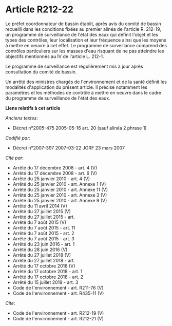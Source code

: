 # Article R212-22

Le préfet coordonnateur de bassin établit, après avis du comité de bassin recueilli dans les conditions fixées au premier
alinéa de l'article R. 212-19, un programme de surveillance de l'état des eaux qui définit l'objet et les types des
contrôles, leur localisation et leur fréquence ainsi que les moyens à mettre en oeuvre à cet effet. Le programme de
surveillance comprend des contrôles particuliers sur les masses d'eau risquant de ne pas atteindre les objectifs mentionnés
au IV de l'article L. 212-1. 

Le programme de surveillance est régulièrement mis à jour après consultation du comité de bassin. 

Un arrêté des ministres chargés de l'environnement et de la santé définit les modalités d'application du présent article. Il
précise notamment les paramètres et les méthodes de contrôle à mettre en oeuvre dans le cadre du programme de surveillance de
l'état des eaux.

**Liens relatifs à cet article**

_Anciens textes_:

  - Décret n°2005-475 2005-05-16 art. 20 (sauf alinéa 2 phrase 1)

_Codifié par_:

  - Décret n°2007-397 2007-03-22 JORF 23 mars 2007

_Cité par_:

  - Arrêté du 17 décembre 2008 - art. 4 (V)
  - Arrêté du 17 décembre 2008 - art. 6 (V)
  - Arrêté du 25 janvier 2010 - art. 4 (V)
  - Arrêté du 25 janvier 2010 - art. Annexe 1 (V)
  - Arrêté du 25 janvier 2010 - art. Annexe 11 (V)
  - Arrêté du 25 janvier 2010 - art. Annexe 3 (V)
  - Arrêté du 25 janvier 2010 - art. Annexe 9 (V)
  - Arrêté du 11 avril 2014 (V)
  - Arrêté du 27 juillet 2015 (V)
  - Arrêté du 27 juillet 2015 - art.
  - Arrêté du 7 août 2015 (V)
  - Arrêté du 7 août 2015 - art. 11
  - Arrêté du 7 août 2015 - art. 2
  - Arrêté du 7 août 2015 - art. 3
  - Arrêté du 23 juin 2016 - art. 1
  - Arrêté du 28 juin 2016 (V)
  - Arrêté du 27 juillet 2018 (V)
  - Arrêté du 27 juillet 2018 - art.
  - Arrêté du 17 octobre 2018 (V)
  - Arrêté du 17 octobre 2018 - art. 1
  - Arrêté du 17 octobre 2018 - art. 2
  - Arrêté du 15 juillet 2019 - art. 3
  - Code de l'environnement - art. R211-76 (V)
  - Code de l'environnement - art. R435-11 (V)

_Cite_:

  - Code de l'environnement - art. R212-19 (V)
  - Code de l'environnement - art. R212-21 (V)
